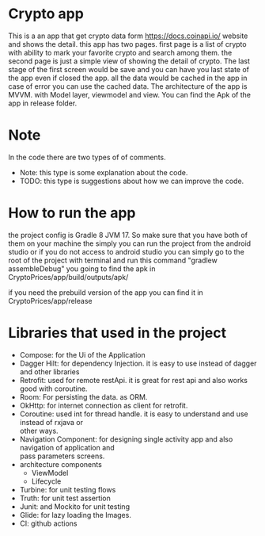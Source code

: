 # Crypto app
This is a an app that get crypto data form https://docs.coinapi.io/ website and shows the detail.
this app has two pages. first page is a list of crypto with ability to mark your favorite crypto and search among them.
the second page is just a simple view of showing the detail of crypto.
The last stage of the first screen would be save and you can have you last state of the app even if closed the app.
all the data would be cached in the app in case of error you can use the cached data.
The architecture of the app is MVVM. with Model layer, viewmodel and view.
You can find the Apk of the app in release folder.

# Note
In the code there are two types of of comments.
* Note: this type is some explanation about the code.
* TODO: this type is suggestions about how we can improve the code.

# How to run the app
the project config is Gradle 8 JVM 17.
So make sure that you have both of them on your machine the simply you can run the project from the android studio 
or if you do not access to android studio you can simply go to the root of the project with terminal and run this command
"gradlew assembleDebug"
 you going to find the apk in CryptoPrices/app/build/outputs/apk/

 if you need the prebuild version of the app you can find it in CryptoPrices/app/release

# Libraries that used in the project
* Compose: for the Ui of the Application
* Dagger Hilt: for dependency Injection. it is easy to use instead of dagger and other libraries
* Retrofit: used for remote restApi. it is great for rest api and also works good with coroutine.
* Room: For persisting the data. as ORM.
* OkHttp: for internet connection as client for retrofit.
* Coroutine: used int for thread handle. it is easy to understand and use instead of rxjava or  
  other ways.
* Navigation Component: for designing single activity app and also navigation of application and  
  pass parameters screens.
* architecture components
    * ViewModel
    * Lifecycle
* Turbine: for unit testing flows
* Truth: for unit test assertion
* Junit: and Mockito for unit testing
* Glide: for lazy loading the Images.
* CI: github actions
